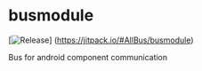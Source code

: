 # busmodule

[![Release](https://jitpack.io/v/AllBus/busmodule.svg)]
(https://jitpack.io/#AllBus/busmodule)

Bus for android component communication
